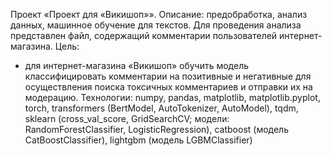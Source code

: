 Проект «Проект для «Викишоп»». Описание: предобработка, анализ данных, машинное обучение для текстов. Для проведения анализа представлен файл, содержащий комментарии пользователей интернет-магазина. Цель:

- для интернет-магазина «Викишоп» обучить модель классифицировать комментарии на позитивные и негативные для осуществления поиска токсичных комментариев и отправки их на модерацию.
Технологии: numpy, pandas, matplotlib, matplotlib.pyplot, torch, transformers (BertModel, AutoTokenizer, AutoModel), tqdm, sklearn (cross_val_score, GridSearchCV; модели: RandomForestClassifier, LogisticRegression), catboost (модель CatBoostClassifier), lightgbm (модель LGBMClassifier)

